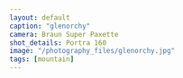 ```yaml
---
layout: default
caption: "glenorchy"
camera: Braun Super Paxette
shot_details: Portra 160
image: "/photography_files/glenorchy.jpg"
tags: [mountain]
---
```

